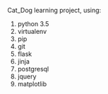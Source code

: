 Cat_Dog learning project, using:
1. python 3.5
2. virtualenv
3. pip
4. git
5. flask
6. jinja
7. postgresql
8. jquery
9. matplotlib

